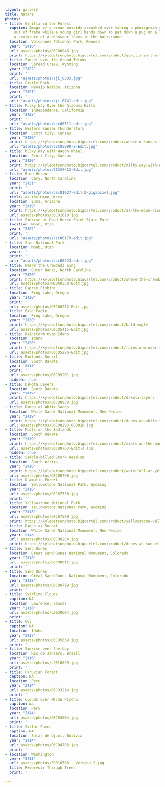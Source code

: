 ```yaml
---
layout: gallery
title: Nature
photos:
- title: Gorilla in the Forest
  caption: Image of a woman outside crouched over taking a photograph of a subject
    out of frame while a young girl bends down to pet down a pug on a leash while
    a sculpture of a dinosaur looms in the background.
  location: Volcanoes National Park, Rwanda
  year: "2016"
  url: assets/photos/DSC00948.jpg
  print: https://kylebatsonphoto.bigcartel.com/product/gorilla-in-the-forest-rwanda
- title: Sunset over the Grand Tetons
  location: Spread Creek, Wyoming
  year: "2022"
  print: ''
  url: "assets/photos/dji_0503.jpg"
- title: Castle Rock
  location: Navajo Nation, Arizona
  year: "2021"
  print: ''
  url: "assets/photos/dji_0741-edit.jpg"
- title: Milky Way Over the Alabama Hills
  location: Independence, California
  year: "2022"
  print: ''
  url: "assets/photos/dsc00511-edit.jpg"
- title: Western Kansas Thunderstorm
  location: Scott City, Kansas
  year: "2020"
  print: https://kylebatsonphoto.bigcartel.com/product/western-kansas-thunderstorm
  url: "assets/photos/DSC05080-2-Edit.jpg"
- title: Milky Way with Wagon Wheel
  location: Scott City, Kansas
  year: "2020"
  print: https://kylebatsonphoto.bigcartel.com/product/milky-way-with-wagon-wheel
  url: "assets/photos/DSC04413-Edit.jpg"
- title: Blue Heron
  location: Cary, North Carolina
  year: "2021"
  print: ''
  url: "assets/photos/dsc01927-edit-2-gigapixel.jpg"
- title: As the Moon Rises
  location: Yuma, Arizona
  year: "2019"
  print: https://kylebatsonphoto.bigcartel.com/product/as-the-moon-rises
  url: assets/photos/DSC01610.jpg
- title: Sunrise at Dead Horse Point State Park
  location: Moab, Utah
  year: "2022"
  print: ''
  url: "assets/photos/dsc00179-edit.jpg"
- title: Zion National Park
  location: Moab, Utah
  year: ''
  print: ''
  url: "assets/photos/dsc00223-edit.jpg"
- title: Where the Crawdads Sing
  location: Outer Banks, North Carolina
  year: "2020"
  print: https://kylebatsonphoto.bigcartel.com/product/where-the-crawdads-sing
  url: assets/photos/M10A0358-Edit.jpg
- title: Osprey Fishing
  location: Frog Lake, Oregon
  year: "2020"
  print: ''
  url: assets/photos/DSC00252-Edit.jpg
- title: Bald Eagle
  location: Frog Lake, Oregon
  year: "2020"
  print: https://kylebatsonphoto.bigcartel.com/product/bald-eagle
  url: assets/photos/DSC05415-Edit.jpg
- title: Rainstorm Over Idaho
  location: Idaho
  year: "2020"
  print: https://kylebatsonphoto.bigcartel.com/product/rainstorm-over-idaho
  url: assets/photos/DSC05286-Edit.jpg
- title: Badlands Sunset
  location: South Dakota
  year: "2019"
  print: ''
  url: assets/photos/DSC09201.jpg
  hidden: true
- title: Dakota Layers
  location: South Dakota
  year: "2019"
  print: https://kylebatsonphoto.bigcartel.com/product/dakota-layers
  url: assets/photos/DSC08958.jpg
- title: Dunes at White Sands
  location: White Sands National Monument, New Mexico
  year: "2019"
  print: https://kylebatsonphoto.bigcartel.com/product/dunes-at-white-sands
  url: assets/photos/DSC08293_683826.jpg
- title: Mists on the Badlands
  location: South Dakota
  year: "2019"
  print: https://kylebatsonphoto.bigcartel.com/product/mists-on-the-badlands
  url: assets/photos/DSC08763-Edit-3.jpg
  hidden: true
- title: Saddle-billed Stork Head-on
  location: South Africa
  year: "2016"
  print: https://kylebatsonphoto.bigcartel.com/product/waterfall-at-yellowstone
  url: assets/photos/DSC00798.jpg
- title: Dramatic Forest
  location: Yellowstone National Park, Wyoming
  year: "2018"
  url: assets/photos/DSC07530.jpg
  print: ''
- title: Yellowstone National Park
  location: Yellowstone National Park, Wyoming
  year: "2018"
  url: assets/photos/DSC07590.jpg
  print: https://kylebatsonphoto.bigcartel.com/product/yellowstone-valley
- title: Dunes at Sunset
  location: White Sands National Monument, New Mexico
  year: "2018"
  url: assets/photos/DSC08284.jpg
  print: https://kylebatsonphoto.bigcartel.com/product/dunes-at-sunset
- title: Sand Dunes
  location: Great Sand Dunes National Monument, Colorado
  year: "2018"
  url: assets/photos/DSC08812.jpg
  print: ''
- title: Sand Dunes
  location: Great Sand Dunes National Monument, Colorado
  year: "2018"
  url: assets/photos/DSC08799.jpg
  print: ''
- title: Swirling Clouds
  caption: NA
  location: Lawrence, Kansas
  year: "2016"
  url: assets/photos/L1030604.jpg
  print: ''
- title: Owl
  caption: NA
  location: Idaho
  year: "2017"
  url: assets/photos/DSC05659.jpg
  print: ''
- title: Sunrise over the bay
  location: Rio de Janiero, Brazil
  year: "2016"
  url: assets/photos/L1010699.jpg
  print: ''
- title: Peruvian Forest
  caption: NA
  location: Peru
  year: "2014"
  url: assets/photos/DSC03214.jpg
  print: ''
- title: Clouds over Machu Picchu
  caption: NA
  location: Peru
  year: "2014"
  url: assets/photos/DSC03604.jpg
  print: ''
- title: Sulfur Fumes
  caption: NA
  location: Salar de Uyuni, Bolivia
  year: "2014"
  url: assets/photos/DSC04793.jpg
  print: ''
- location: Washington
  year: "2013"
  url: assets/photos/P1010506 - Version 2.jpg
  title: Reservoir Through Trees
  print: ''

---
```

